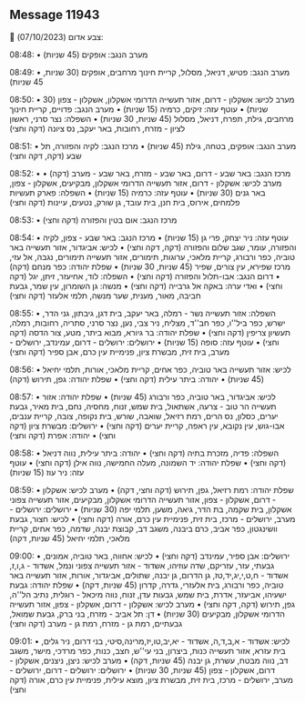## Message 11943

🔴 צבע אדום (07/10/2023):

08:48:
• מערב הנגב: אופקים (45 שניות)

08:49:
• מערב הנגב: פטיש, דניאל, מסלול, קריית חינוך מרחבים, אופקים (30 שניות, 45 שניות)

08:50:
• מערב לכיש: אשקלון - דרום, אזור תעשייה הדרומי אשקלון, אשקלון - צפון (30 שניות)
• עוטף עזה: זיקים, כרמיה (15 שניות)
• מערב הנגב: פדויים, קריית חינוך מרחבים, גילת, תפרח, דניאל, מסלול (45 שניות, 30 שניות)
• השפלה: נצר סרני, ראשון לציון - מזרח, רחובות, באר יעקב, נס ציונה (דקה וחצי)

08:51:
• מערב הנגב: אופקים, בטחה, גילת (45 שניות)
• מרכז הנגב: לקיה והפזורה, תל שבע (דקה, דקה וחצי)

08:52:
• מרכז הנגב: באר שבע - דרום, באר שבע - מזרח, באר שבע - מערב (דקה)
• מערב לכיש: אשקלון - דרום, אזור תעשייה הדרומי אשקלון, מבקיעים, אשקלון - צפון, באר גנים (30 שניות)
• עוטף עזה: כרמיה (15 שניות)
• השפלה: פארק תעשיות פלמחים, אירוס, בית חנן, בית עובד, גן שורק, נטעים, עיינות (דקה וחצי)

08:53:
• מרכז הנגב: אום בטין והפזורה (דקה וחצי)

08:54:
• עוטף עזה: ניר יצחק, פרי גן (15 שניות)
• מרכז הנגב: באר שבע - צפון, לקיה והפזורה, עומר, שגב שלום והפזורה (דקה, דקה וחצי)
• לכיש: אביגדור, אזור תעשייה באר טוביה, כפר ורבורג, קריית מלאכי, ערוגות, תימורים, אזור תעשייה תימורים, נגבה, אל עזי, מרכז שפירא, עין צורים, שפיר (45 שניות, 30 שניות)
• שפלת יהודה: כפר מנחם (דקה)
• דרום הנגב: אבו-תלול והפזורה (דקה וחצי)
• השפלה: לוד, אחיעזר, זיתן, יגל (דקה וחצי)
• ואדי ערה: באקה אל גרבייה (דקה וחצי)
• מנשה: גן השומרון, עין שמר, גבעת חביבה, מאור, מענית, שער מנשה, תלמי אלעזר (דקה וחצי)

08:55:
• השפלה: אזור תעשייה נשר - רמלה, באר יעקב, בית דגן, גיבתון, גני הדר, ישרש, כפר ביל''ו, כפר חב''ד, מצליח, ניר צבי, נען, נצר סרני, סתריה, רחובות, רמלה, תעשיון צריפין (דקה וחצי)
• שפלת יהודה: בר גיורא, מבוא ביתר, מטע, צור הדסה (דקה וחצי)
• עוטף עזה: סופה (15 שניות)
• ירושלים: ירושלים - דרום, עמינדב, ירושלים - מערב, בית זית, מבשרת ציון, פנימיית עין כרם, אבן ספיר (דקה וחצי)

08:56:
• לכיש: אזור תעשייה באר טוביה, כפר אחים, קריית מלאכי, אורות, תלמי יחיאל (45 שניות)
• יהודה: ביתר עילית (דקה וחצי)
• שפלת יהודה: גפן, תירוש (דקה)

08:57:
• לכיש: אביגדור, באר טוביה, כפר ורבורג (45 שניות)
• שפלת יהודה: אזור תעשייה הר טוב - צרעה, אשתאול, בית שמש, זנוח, מחסיה, נחם, בית מאיר, גבעת יערים, כסלון, נס הרים, רמת רזיאל, שואבה, שורש, בית נקופה, צובה, קריית ענבים, אבו-גוש, עין נקובא, עין ראפה, קריית יערים (דקה וחצי)
• ירושלים: מבשרת ציון (דקה וחצי)
• יהודה: אפרת (דקה וחצי)

08:58:
• השפלה: פדיה, מזכרת בתיה (דקה וחצי)
• יהודה: ביתר עילית, נווה דניאל (דקה וחצי)
• שפלת יהודה: יד השמונה, מעלה החמישה, נווה אילן (דקה וחצי)
• עוטף עזה: ניר עוז (15 שניות)

08:59:
• שפלת יהודה: רמת רזיאל, גפן, תירוש (דקה וחצי, דקה)
• מערב לכיש: אשקלון - דרום, אשקלון - צפון, אזור תעשייה הדרומי אשקלון, מבקיעים, אזור תעשייה צפוני אשקלון, בית שקמה, בת הדר, גיאה, משען, תלמי יפה (30 שניות)
• ירושלים: ירושלים - מערב, ירושלים - מרכז, בית זית, פנימיית עין כרם, אורה (דקה וחצי)
• לכיש: חצור, גבעת וושינגטון, כפר אביב, כרם ביבנה, משגב דב, קבוצת יבנה, שדמה, כפר אחים, קריית מלאכי, תלמי יחיאל (45 שניות, דקה)

09:00:
• ירושלים: אבן ספיר, עמינדב (דקה וחצי)
• לכיש: אחווה, באר טוביה, אמונים, גבעתי, עזר, עזריקם, שדה עוזיהו, אשדוד - אזור תעשייה צפוני ונמל, אשדוד - ג,ו,ז, אשדוד - ח,ט,י,יג,יד,טז, גן הדרום, גן יבנה, שתולים, אביגדור, אורות, אזור תעשייה באר טוביה, כפר ורבורג, בית אלעזרי, גדרה, קדרון (45 שניות, דקה)
• שפלת יהודה: גבעת ישעיהו, אביעזר, אדרת, בית שמש, גבעות עדן, זנוח, נווה מיכאל - רוגלית, נתיב הל''ה, גפן, תירוש (דקה, דקה וחצי)
• מערב לכיש: אשקלון - דרום, אשקלון - צפון, אזור תעשייה הדרומי אשקלון, מבקיעים (30 שניות)
• דן: תל אביב - מזרח, בני ברק, גבעת שמואל, גבעתיים, רמת גן - מזרח, רמת גן - מערב (דקה וחצי)

09:01:
• לכיש: אשדוד - א,ב,ד,ה, אשדוד - יא,יב,טו,יז,מרינה,סיטי, בני דרום, ניר גלים, בית עזרא, אזור תעשייה כנות, ביצרון, בני עי''ש, חצב, כנות, כפר מרדכי, מישר, משגב דב, נווה מבטח, עשרת, גן יבנה (45 שניות, דקה)
• מערב לכיש: ניצן, ניצנים, אשקלון - דרום, אשקלון - צפון (45 שניות, 30 שניות)
• ירושלים: ירושלים - דרום, ירושלים - מערב, ירושלים - מרכז, בית זית, מבשרת ציון, מוצא עילית, פנימיית עין כרם, אורה (דקה וחצי)

